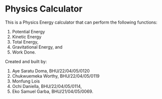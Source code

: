 # Physics Calculator

This is a Physics Energy calculator that can perform the following functions:
1. Potential Energy
2. Kinetic Energy
3. Total Energy, 
4. Gravitational Energy, and
5. Work Done.

Created and built by:
1. Aye Saratu Doma, BHU/22/04/05/0120
2. Chukwuemeka Worthy, BHU/22/04/05/0119
3. Monfung Lois
4. Ochi Daniella, BHU/22/04/05/0114,
5. Eko Samuel Garba, BHU/21/04/05/0069.
